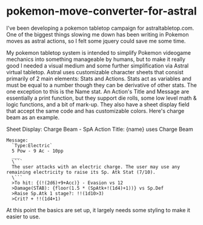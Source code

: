 # pokemon-move-converter-for-astral
I've been developing a pokemon tabletop campaign for astraltabletop.com. One of the biggest things slowing me down has been writing in Pokemon moves as astral actions, so I felt some jquery could save me some time.

My pokemon tabletop system is intended to simplify Pokemon videogame mechanics into something manageable by humans, but to make it really good I needed a visual medium and some further simplification via Astral virtual tabletop. Astral uses customizable character sheets that consist primarily of 2 main elements: Stats and Actions. Stats act as variables and must be equal to a number though they can be derivative of other stats. The one exception to this is the Name stat. An Action's Title and Message are essentially a print function, but they support die rolls, some low level math & logic functions, and a bit of mark-up. They also have a sheet display field that accept the same code and has customizable colors. Here's charge beam as an example.

Sheet Display: Charge Beam - SpA
Action Title: {name} uses Charge Beam
```
Message:
  `Type:Electric`
  5 Pow - 9 Ac - 10pp
  ___
  \```
  The user attacks with an electric charge. The user may use any remaining electricity to raise its Sp. Atk Stat (7/10).
  \```
  >To hit: {(!(2d6)+9+Acc)} - Evasion vs 12
  >Damage(STAB): {floor(1.5 * (SpAtk+!(1d4)+1))} vs Sp.Def
  >Raise Sp.Atk 1 stage?: !!(1d10>3)
  >Crit? + !!(1d4+1)
```
At this point the basics are set up, it largely needs some styling to make it easier to use.
